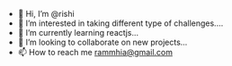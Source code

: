 - 👋 Hi, I’m @rishi
- 👀 I’m interested in taking different type of challenges....
- 🌱 I’m currently learning reactjs...
- 💞️ I’m looking to collaborate on new projects...
- 📫 How to reach me rammhia@gmail.com

<!---
rammhia/rammhia is a ✨ special ✨ repository because its `README.md` (this file) appears on your GitHub profile.
You can click the Preview link to take a look at your changes.
--->
